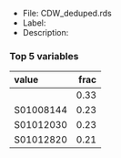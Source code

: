 

* File: CDW_deduped.rds
* Label: 
* Description: 

### Top 5 variables
| value     |   frac |
|:----------|-------:|
|           |   0.33 |
| S01008144 |   0.23 |
| S01012030 |   0.23 |
| S01012820 |   0.21 |
        